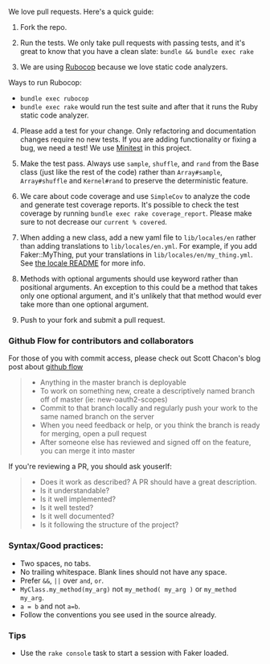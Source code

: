 We love pull requests. Here's a quick guide:

1. Fork the repo.

2. Run the tests. We only take pull requests with passing tests, and it's great to know that you have a clean slate: `bundle && bundle exec rake`

3. We are using [Rubocop](https://github.com/bbatsov/rubocop) because we love static code analyzers. 

Ways to run Rubocop:
- `bundle exec rubocop`
- `bundle exec rake` would run the test suite and after that it runs the Ruby static code analyzer.

4. Please add a test for your change. Only refactoring and documentation changes require no new tests. If you are adding functionality or fixing a bug, we need a test! We use [Minitest](https://github.com/seattlerb/minitest) in this project.

5. Make the test pass. Always use `sample`, `shuffle`, and `rand` from the Base class (just like the rest of the code) rather than `Array#sample`, `Array#shuffle` and `Kernel#rand` to preserve the deterministic feature.

6. We care about code coverage and use `SimpleCov` to analyze the code and generate test coverage reports. It's possible to check the test coverage by running  `bundle exec rake coverage_report`. Please make sure to not decrease our `current % covered`.

7. When adding a new class, add a new yaml file to `lib/locales/en` rather than adding translations to `lib/locales/en.yml`.  For example, if you add Faker::MyThing, put your translations in `lib/locales/en/my_thing.yml`.  See [the locale README](./lib/locales/en/README.md) for more info.

8. Methods with optional arguments should use keyword rather than positional arguments. An exception to this could be a method that takes only one optional argument, and it's unlikely that that method would ever take more than one optional argument.

9. Push to your fork and submit a pull request.

### Github Flow for contributors and collaborators

For those of you with commit access, please check out Scott Chacon's blog post about [github flow](http://scottchacon.com/2011/08/31/github-flow.html)

> * Anything in the master branch is deployable
> * To work on something new, create a descriptively named branch off of master (ie: new-oauth2-scopes)
> * Commit to that branch locally and regularly push your work to the same named branch on the server
> * When you need feedback or help, or you think the branch is ready for merging, open a pull request
> * After someone else has reviewed and signed off on the feature, you can merge it into master

If you're reviewing a PR, you should ask youserlf:
> * Does it work as described? A PR should have a great description.
> * Is it understandable?
> * Is it well implemented?
> * Is it well tested?
> * Is it well documented?
> * Is it following the structure of the project?

### Syntax/Good practices:

* Two spaces, no tabs.
* No trailing whitespace. Blank lines should not have any space.
* Prefer `&&`, `||` over `and`, `or`.
* `MyClass.my_method(my_arg)` not `my_method( my_arg )` or `my_method my_arg`.
* `a = b` and not `a=b`.
* Follow the conventions you see used in the source already.

### Tips

* Use the `rake console` task to start a session with Faker loaded.
